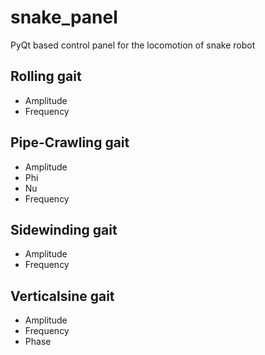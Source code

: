 # snake_panel
PyQt based control panel for the locomotion of snake robot


## Rolling gait
- Amplitude
- Frequency

## Pipe-Crawling gait
- Amplitude
- Phi
- Nu
- Frequency

## Sidewinding gait
- Amplitude
- Frequency

## Verticalsine gait
- Amplitude
- Frequency
- Phase

